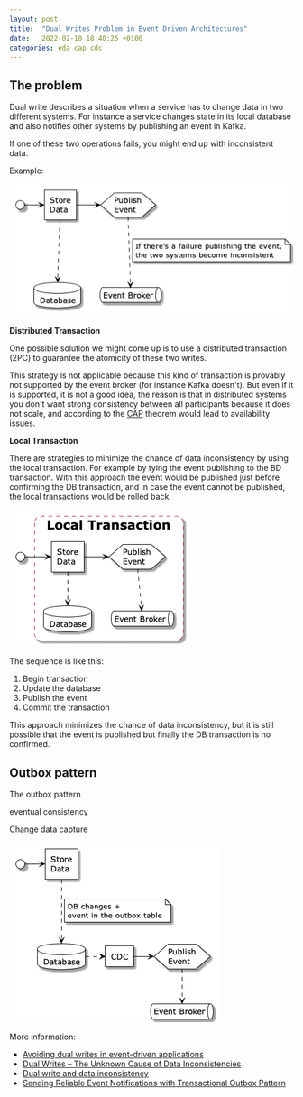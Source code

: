 ```yaml
---
layout: post
title:  "Dual Writes Problem in Event Driven Architectures"
date:   2022-02-10 18:40:25 +0100
categories: eda cap cdc
---
```


## The problem

Dual write describes a situation when a service has to change data in two different systems. 
For instance a service changes state in its local database and also notifies other systems by publishing an event in Kafka.

If one of these two operations fails, you might end up with inconsistent data.

Example:

![Dual write problem](/assets/img/2022-02-10-dual-writes-problem-in-eda/dual-write-problem.png)

**Distributed Transaction**

One possible solution we might come up is to use a distributed transaction (2PC) to guarantee the atomicity of these two writes.

This strategy is not applicable because this kind of transaction is provably not supported by the event broker (for instance 
Kafka doesn't). But even if it is supported, it is not a good idea, the reason is that in distributed systems you 
don't want strong consistency between all participants because it does not scale, and according to the [CAP](https://en.wikipedia.org/wiki/CAP_theorem) 
theorem would lead to availability issues.


**Local Transaction**

There are strategies to minimize the chance of data inconsistency by using the local transaction. For example by tying 
the event publishing to the BD transaction. With this approach the event would be published just before confirming the 
DB transaction, and in case the event cannot be published, the local transactions would be rolled back.

![Dual write local transaction](/assets/img/2022-02-10-dual-writes-problem-in-eda/dual-write-local-transaction.png)

The sequence is like this:

1. Begin transaction
2. Update the database
3. Publish the event
4. Commit the transaction

This approach minimizes the chance of data inconsistency, but it is still possible that the event is published but finally the
DB transaction is no confirmed.

## Outbox pattern

The outbox pattern 

eventual consistency

Change data capture


![Dual write outbox](/assets/img/2022-02-10-dual-writes-problem-in-eda/dual-write-outbox.png)



More information:
* [Avoiding dual writes in event-driven applications](https://developers.redhat.com/articles/2021/07/30/avoiding-dual-writes-event-driven-applications)
* [Dual Writes – The Unknown Cause of Data Inconsistencies](https://thorben-janssen.com/dual-writes/)
* [Dual write and data inconsistency](https://www.johnnyhashoul.com/post/dual-write-and-data-inconsistency)
* [Sending Reliable Event Notifications with Transactional Outbox Pattern](https://medium.com/event-driven-utopia/sending-reliable-event-notifications-with-transactional-outbox-pattern-7a7c69158d1b)